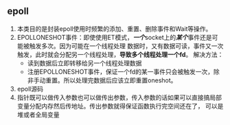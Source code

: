 ## epoll
1. 本类目的是封装epoll使用时频繁的添加、重置、删除事件和Wait等操作。
2. EPOLLONESHOT事件：即使使用ET模式，***一个***socket上的***某个***事件还是可能被触发多次。因为可能在一个线程处理
数据时，又有数据可读，事件又一次触发，此时就会分配另一个线程处理，**导致多个线程处理一个fd**。
解决方法：
    + 读到数据后立即转移给另一个线程处理数据
    + 注册EPOLLONESHOT事件，保证一个fd的某一事件只会被触发一次，除非手动重置。所以处理完数据后应该立即重置oneshot。
3. epoll源码
4. 指针既可以做传入参数也可以做传出参数，传入参数的话如果可以直接搞局部变量分配内存然后传地址。传出参数就得保证函数执行完空间还在了，
可以是堆或者全局变量
